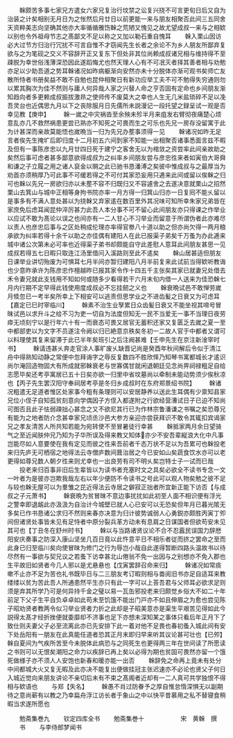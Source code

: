 <!-- { "loadSidebar": true } -->
　　榦颇苦多事七家兄方遣女六家兄复治行坟禁之讼复兴挠不可言更旬日后又自为治装之计矣相别无月日为之怅然后月廿日以前更能一来与朋友相聚否此间三五同舍天资粹美志向坚确其他亦大率循循雅饬榦之荒陋又愧见之故尤望成叔一来与之相欵以别也令外祖母节志之髙鄙文不足以称之又加以勒石重自愧耳
　　榦入栗山因访必大过节方归治行冗扰不可言自惟不才窃闻先生长者之余论不为乡人朋友所鄙弃复欲与之为笔砚之交义不容辞开正又复东下但处非其位尚赖成叔诸兄相与维持得不至疎脱为幸世俗浅薄深恐因此遂蹈悔尤也然天理人心有不可冺灭者择其善者相与劝勉亦足以少助吾道之势耳榦诸况如昨病躯渐向安然亦未十分脱体亦渐可观书矣师亡友散所恃者书册矣益不敢不自勉也昆仲相聚日有新功应举工夫不可不勉得失穷通则勿以累其胸次为佳不然则与庸人何异哉人家之兴替人命之亨否固有定命也乡间朋友渐知趋向者多更赖成叔振拔激昻之使师传不废莫大之幸也人生无几米盐琐碎不足以凂吾灵台也近偶思九月以下之丧除服月日先儒所未説漫记一段托望之録呈试一观是否幸见教【庚申】
　　榦一嵗之中灾祸沓至余殃未殄半月来疽发右臂彻夜痛楚心烦意乱亦几不救然祸患更尝已熟亦不知死之可畏而生之可乐也先兄一房存没留寓于此为计甚深而亲故莫能悟也嵗晩当一归为先兄办塟事须得一见
　　榦诸况如昨无足言者俟先生掩圹后即归度十二月初五六间到家不知能一出相聚否诸事悉面言兹不暇及但有一事陈彦忠以九月廿四日死于建宁之客舍无以为棺敛之资尝率此间亲故助之矣然后事可虑者甚多鄙意欲得成叔为之纠率乡间朋友尝与彦忠徃来者如寅伯大哥舜和谦之子立履之用之诸人裒金以赒之此已驰书恳潘溥之矣彼中惟成叔与之最厚当为劝首亦须稍厚乃可此事不可缓若得之不可付其家恐妄用只逓来此间或留以俟榦之归可也榦以先兄一房欲归亦以未塟不容不归既归又不容遽舍之去遂决意就栗山之招然栗山去箕山与城中正相等身拘书院亦率一月方得一归箕山归亦一日复囘不能乆留以是事多有不满人意处甚以为挠榦又弃家逺在数百里外其况味可知所幸朱家兄弟皆在家庶免后虑耳闻昆仲淬厉甚力此吾人本分事不可不留心此间朋友亦只得课之作举业以应试不敢为髙论以误之也间亦有一二人甘心不习举业而留意于所谓伪者此亦难尽以责人也彦忠后事与之区处稍成伦理亦率得官劵八十道以助之但亦尚欠得一两月粮承欲为纠率若得十余千以助之亦佳偶有建阳人在此已报渠子弟矣千万蚤为办此逓来城中诸公次第未必可率也近得渠子弟书却颇能自守此差慰人意耳此间朋友甚思一见成叔若得五七日暇只取连江汤里借问入溪路则至此不逺矣
　　榦山居甚适但朋友日课举业讲切殆废为可惧耳七月半间亦暂归建阳八月半前复来此试前当得欵听教诲也少意昨承许为陈彦忠作檀越昨已报其家令作十四五千主张矣其家已就妻兄处借去禾令妻兄就此支钱用不知如何或随多少看得若干六月末旬内借一人送来为佳恐榦七月内行期不定早得此钱使用度成叔必不忘挂劒之义也
　　榦衰晩试邑不敢惮劳嵗月倐忽已一考半矣所幸上下相安可以逃责但思学业之不进齿髪之日衰又为可虑耳【嘉定已巳时宰临川】
　　榦素不治生业孥累日众齿髪日衰又不能坐视其啼号冒昩试邑以求升斗之给不习为吏一切自为法度但知无一民不当爱无一事不当理日夜劳瘁无顷刻宁以是行年六十有一而衰态可畏又居官无蓄积还家又复匮乏去嵗之夏一至中都部吏以为文字不员遂注令阙以归已絶意京秩矣冬初一二故人官于中都者又谓可以料理使其复来留滞于此已半年矣班引之后注阙甚难【壬申先生在京注新淦宰时书】
　　榦请违甚乆奔走官涂人事旷废乆缺晋记尚是癸酉年秋间解后令似于清江舟中得熟知动静之常便中忽拜诲字之辱反复数四不胜欣怿乃知琴书寓都城长才逺识尚尔淹回造物固大有所成就邪榦衰老与世寡偶甘就闲退朝廷见念尚畀祠禄粗足自给志愿毕矣还考亭寓居已五十日矣亦欲一归里中省坟墓尚以牵制未能动势须少俟秋凉也【丙子先生罢汉阳守奉祠居考亭是冬归乡成叔时在东府郑景绍书院】
　　榦诸况粗遣无足道者惟区处家事今粗有条理则可以安居静养以送此生耳偶有少禀知县家兄位小侄子自知孤贫刻意向学偶因子方侄入都遂附之行欲经营漕试日子已迫不知尚可图否且此子怯弱疎拙心甚念之又不欲尼其行已为作林宗鲁潘谦之书嘱之矣恐尊兄有能为之地者防介念甚幸家兄顷丞沙邑大参方亲迎亦尝获拜识不敢令其辄扣宾谒家兄之孝友清苦人所共知若能为宛转使不至冒暑徒行幸甚
　　榦抵家两月余日望骑气之至近闻肤仲兄乃知为子华所误及得来教又知体亦少不安吾辈縦浪大化中凡事岂能尽如人意要使在我有定见而彼之徃来吾前者千态万状不足以为吾累可也榦投老来归先庐无可栖宿之地得法云寺僧庐数间葺治居之今已安如山矣蔬食饮水亦可以老更得如尊兄数人朝夕徃来则尤幸也一出良劳有司不明乆矣岂特士子一试而巳哉
　　投老来归百事非旧后生辈皆以为读书者充塞时文之具矣必欲全不读书专念一文一叶者为是彼亦岂欺我哉左右以年少便防不令读书之号此可以观人物矣勉之彼不足与较也榦无屋可以为羣雏之芘近得法云寺居之僻寂正拙者所宜新正能下访否【与成叔之子元萧书】
　　榦衰晩为贫冒昩不意边事扰扰如此初至人面不相识便有浮光之警幸即退衂此亦汲汲为自治计今城壁已就人心已安可以无恐矣但年月已暮光隂无多矣已作书恳诸公求归不然则来春亦决意为归计彼势诚弱人心勇鋭亦颇胜丙寅丁夘间但诸贤处事皆未见有足恃者中原分裂兵革方动未有息肩之日谋国者但欲苟安未见其可也【丁丑冬在舒州时书】
　　榦以与当路诸贤议论不合不忍蠧民误国力辞厯阳安庆奏事之防深入康山坚坐几百日竟以此忤意平日不相乐者従而挤之罢命之至而此身已归至临川矣向使冒昩为修门之行为辱岂小哉自此遂得暂断四路头温故书以待尽然有一事欲与契兄议之若蚤下访幸甚北山倦翁不免一出因与之别想亦不免入郡也生平故旧如贤者今几人邪以是尤悬悬也【戊寅罢辞召命来归】
　　榦诸况如常痰嗽不止亦不足为苦也礼书既毕日与二三朋友考订暇则相与畨阅旧书亦足自适耳来教缕缕以贫为苦此吾人所通患然平生亦只有此一字可以上荅吾君与父师耳必欲求足则须是弃其所学乃可是何异持千金之璧以易一瓦缶邪投老来归颇觉乡俗大不如二十年前足下父子生平自负卓卓如此苟未至饥饿不能出门戸亦不如且伸眉之为愈也尝见陈子昭劝贤者教两令似习举业贤者力折之此却是子昭美意亦是渠生平艰苦见得如此今説得太髙才经折挫便就委靡却不济事也足下亦想未深知某之事体只看后年正月下了致仕则夫妻父子必至流离此亦已先安排下此一着对他不足畏也春初蚤入城此间有安下处岳阳有一朋友在此真能任道者恐其正月末即归早来听其议论甚可壮也【已夘】榦自夏间为气疾所苦至今未脱体此病恐与之同死生也更得两三年在世间读了所愿读之书则可以无恨矣潮阳之命力以疾辞已再上矣以必得为期也贫固可畏然亦留一个饿死做様子亦不须人人安饱也新春和暖亦能一出否
　　榦辞免之命再上竟未有处分中间都城大火又复无暇及此亦决不能复出便做挂冠主张迟速亦不必论也贤父子何日入城近觉向来朋友讲论不亲切后未有不束之髙阁者近却有一二人真可共学独恨不得相与欵语也
　　与郑【失名】
　　榦愚不肖过防眷予之厚自惟怠惰深惧无以副期待之意尚蕲有以教之乃幸扁舟浮江访长者于象山之中以快平昔慕用之私不替寝食稍暇当求遂所愿也













　　勉斋集巻九
　　钦定四库全书
　　勉斋集巻十　　　　　　宋　黄榦　撰
　　书
　　与李侍郎梦闻书
